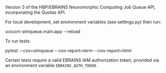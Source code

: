 Version 3 of the HBP/EBRAINS Neuromorphic Computing Job Queue API, incorporating the Quotas API.

For local development, set environment variables (see settings.py) then run:

  uvicorn simqueue.main:app --reload

To run tests:

  pytest --cov=simqueue --cov-report=term --cov-report=html

Certain tests require a valid EBRAINS IAM authorization token,
provided via an environment variable `EBRAINS_AUTH_TOKEN`.